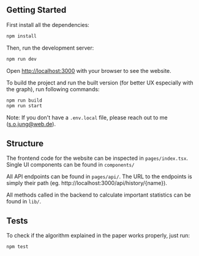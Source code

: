 
## Getting Started

First install all the dependencies:
```bash
npm install
```

Then, run the development server:

```bash
npm run dev
```

Open [http://localhost:3000](http://localhost:3000) with your browser to see the website.

To build the project and run the built version (for better UX especially with the graph), run following commands:
```bash
npm run build
npm run start
```
Note: If you don't have a `.env.local` file, please reach out to me (s.o.jung@web.de). 

## Structure

The frontend code for the website can be inspected in `pages/index.tsx`. Single UI components can be found in `components/`

All API endpoints can be found in `pages/api/`. The URL to the endpoints is simply their path (eg. http://localhost:3000/api/history/{name}).

All methods called in the backend to calculate important statistics can be found in `lib/`.

## Tests

To check if the algorithm explained in the paper works properly, just run:
```bash
npm test
```